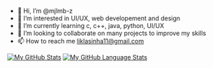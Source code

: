 - 👋 Hi, I’m @mjlmb-z
- 👀 I’m interested in UI/UX, web developement and design
- 🌱 I’m currently learning c, c++, java, python, UI/UX
- 💞️ I’m looking to collaborate on many projects to improve my skills
- 📫 How to reach me liklasinha11@gmail.com

<!---
mjlmb-z/mjlmb-z is a ✨ special ✨ repository because its `README.md` (this file) appears on your GitHub profile.
You can click the Preview link to take a look at your changes.
--->

[![My GitHub Stats](https://github-readme-stats.vercel.app/api/?username=mjlmb.z&count_private=true&theme=midnight-purple&showicons=true)]()
[![My GitHub Language Stats](https://github-readme-stats.vercel.app/api/top-langs/?username=mjlmb.z&langs_count=5&theme=midnight-purple)]()

